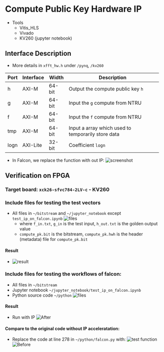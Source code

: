 # Compute Public Key Hardware IP

- Tools
  - Vitis_HLS
  - Vivado
  - KV260 (jupyter notebook)

## Interface Description

- More details in `xfft_hw.h` under `/pynq`, `/kv260`

| Port | Interface | Width | Description |
| ---- | --------- | ----- | ----------- |
| h    | AXI-M     | 64-bit| Output the compute public key `h` |
| g    | AXI-M     | 64-bit| Input the `g` compute from NTRU |
| f    | AXI-M     | 64-bit| Input the `f` compute from NTRU |
| tmp  | AXI-M     | 64-bit| Input a array which used to temporarily store data |
| logn | AXI-Lite  | 32-bit| Coefficient `logn` |

- In Falcon, we replace the function with out IP:
  ![screenshot](https://github.com/vic9112/PQC_Falcon/assets/137171415/c264aa6f-ad77-4dd1-a9ba-b8f03d0ce58b)

##  Verification on FPGA

### Target board: `xck26-sfvc784-2LV-c` - KV260

### Include files for testing the test vectors
- All files in `~/bitstream` and `~/jupyter_notebook` except `test_ip_on_falcon.ipynb`
  ![files](https://github.com/vic9112/PQC_Falcon/assets/137171415/8489db9b-a444-4290-94b6-3b12d924e0dc)
  - where `f_in.txt`, `g_in` is the test input, `h_out.txt` is the golden output value
  - `compute_pk.bit` is the bitstream, `compute_pk.hwh` is the header (metadata) file for `compute_pk.bit`
  
#### Result
- ![result](https://github.com/vic9112/PQC_Falcon/assets/137171415/5e92c48d-3d93-412a-b31e-73a3edd74e8b)

### Include files for testing the workflows of falcon:
- All files in `~/bitstream`
- Jupyter notebook `~/jupyter_notebook/test_ip_on_falcon.ipynb`
- Python source code `~/python`
  ![files](https://github.com/vic9112/PQC_Falcon/assets/137171415/92323317-972c-4440-a143-c036e41c0ccc)

#### Result
- Run with IP
  ![After](https://github.com/vic9112/PQC_Falcon/assets/137171415/93a67df1-860e-4d3e-bb26-cfc08b2da983)

#### Compare to the original code without IP acceleratation:
- Replace the code at line 278 in `~/python/falcon.py` with:
  ![test function](https://github.com/vic9112/PQC_Falcon/assets/137171415/ec346d5a-e29b-4900-a44b-3bc6d5b78d38)
  ![Before](https://github.com/vic9112/PQC_Falcon/assets/137171415/9f4fb2d3-94a5-4b8d-a182-9fb83e20f56f)



